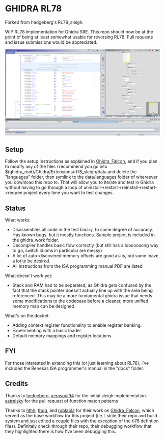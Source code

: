 GHIDRA RL78
===========

Forked from hedgeberg's RL78_sleigh.

WIP RL78 implementation for Ghidra SRE. This repo should now be at the point of being at least somewhat usable for reversing RL78. Pull requests and issue submissions would be appreciated.

![Screenshot of current disassembly](https://raw.githubusercontent.com/MikeM64/RL78_sleigh/master/images/rl78_state.png)


Setup
-----

Follow the setup instructions as explained in [Ghidra_Falcon](https://github.com/Thog/ghidra_falcon), and if you plan to modify any of the files I recommend you go into $(ghidra_root)/Ghidra/Extensions/rl78_sleigh/data and delete the "languages" folder, then symlink to the data/languages folder of whereever you download this repo to. That will allow you to iterate and test in Ghidra without having to go through a loop of uninstall->restart->reinstall->restart->reopen project every time you want to test changes.


Status
------

What works:
+	Disassembles all code in the test binary, to some degree of accuracy. Has known bugs, but it mostly functions. Sample project is included in the ghidra_work folder.
+ 	Decompiler handles basic flow correctly (but still has a looooooong way to go, switch idioms in particular are messy)
+ 	A lot of auto-discovered memory offsets are good as-is, but some leave a lot to be desired.  
+   All instructions from the ISA programming manual PDF are listed

What doesn't work yet:
+ 	Stack and RAM had to be separated, as Ghidra gets confused by the fact that the stack pointer doesn't actually line up with the area being referenced. This may be a more fundamental ghidra issue that needs some modifications to the codebase before a cleaner, more unified memory map can be designed.

What's on the docket:
+ 	Adding context register functionality to enable register banking.
+	Experimenting with a basic loader
+ 	Default memory mappings and register locations


FYI
---

For those interested in extending this (or just learning about RL78), I've included the Renesas ISA programmer's manual in the "docs" folder.


Credits
-------

Thanks to [hedgeberg](https://github.com/hedgeberg), [aerosoul94](https://github.com/aerosoul94) for the initial sleigh implementation.
[astrelsky](https://github.com/astrelsky) for the pull request of function match patterns

Thanks to [hthh](https://github.com/hthh/), [thog](https://github.com/thog), and [roblabla](https://github.com/roblabla) for their work on [Ghidra_Falcon](https://github.com/Thog/ghidra_falcon), which served as the base workflow for this project (i.e. I stole their repo and build system and just edited a couple files with the exception of the rl78 defintion files). Definitely check through their repo, their debugging workflow that they highlighted there is how I've been debugging this. 
